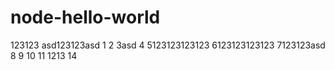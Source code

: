 # node-hello-world

123123
asd123123asd
1
2
3asd
4
5123123123123
6123123123123
7123123asd
8
9
10
11
1213
14
